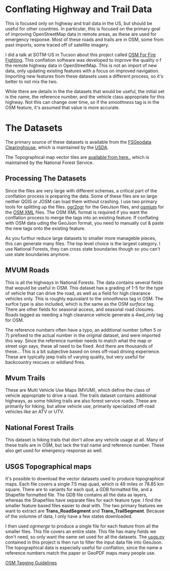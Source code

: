 # Conflating Highway and Trail Data

This is focused only on highway and trail data in the US, but should
be useful for other countries. In particular, this is focused on the
primary goal of improving OpenStreetMap data in remote areas, as these
are used for emergency response. Most of these roads and trails are in
OSM, some from past imports, some traced off of satellite imagery. 

I did a talk at SOTM-US in Tucson about this project called
[OSM For Fire
Fighting](https://www.youtube.com/watch?v=qgk9al1rluE). This
conflation software was developed to improve the quality o f the remote
highway data in OpenStreetMap. This is not an import of new data, only
updating existing features with a focus on improved
navigation. Importing new features from these datasets uses a
different process, so it's better to not mix the two.

While there are details in the the datasets that would be useful, the
initial set is the name, the reference number, and the vehicle class
appropriate for this highway. Not this can change over time, so if the
*smoothness* tag is in the OSM feature, it's assumed that value is
more accurate.

# The Datasets

The primary source of these datasets is available from the 
[FSGeodata Clearinghouse](https://data.fs.usda.gov/geodata/edw/datasets.php?dsetCategory=transportation),
which is maintained by the [USDA](https://www.usda.gov/).

The Topographical map vector tiles are
[available from
here.](https://prd-tnm.s3.amazonaws.com/index.html?prefix=StagedProducts/TopoMapVector/),
which is maintained by the National Forest Service.

## Processing The Datasets

Since the files are very large with different schemas, a critical
part of the conflation process is preparing the data. Some of these
files are so large neither QGIS or JOSM can load them without
crashing. I use two primary tools for splitting up the
files. [ogr2ogr](https://gdal.org/programs/ogr2ogr.html) for the
GeoJson files, and [osmium](https://osmcode.org/osmium-tool/) for the
[OSM XML](https://wiki.openstreetmap.org/wiki/OSM_XML) files. The OSM
XML format is required if you want the conflation process to merge the
tags into an existing feature. If conflating with OSM data uding the
GeoJson format, you need to manually cut & paste the new tags onto the
existing feature.

As you furthur reduce large datasets to smaller more manageble pieces,
this can generate many files. The top level choice is the largest
category. I use National Forests, they can cross state boundaries
though so you can't use state boundaries anymore.

## MVUM Roads

This is all the highways in National Forests. The data contains
several fields that wopuld be useful in OSM. This dataset has a
grading of 1-5 for the type of vehicle that can drive the road, as
well as a field for high clearance vehicles only. This is roughly
equivalant to the *smoothness* tag in OSM. The surfce type is also
included, which is the same as the OSM *surface* tag. There are other
fields for seasonal access, and seasonal road closures. Roads tagged
as needing a high clearance vehicle generate a *4wd_only* tag for OSM.

The reference numbers often have a typo, an additional number (often 5
or 7) prefixed to the actual number in the original dataset, and were
imported this way. Since the reference number needs to match what the
map or street sign says, these all need to be fixed. And there are
thousands of these...  This is a bit subjective based on
ones off-road driving experience. These are typically jeep trails of
varying quality, but very useful for backcountry rescues or wildland
fires.

## Mvum Trails

These are Multi Vehicle Use Maps (MVUM), which define the class of
vehicle appropriate to drive a road. The trails dataset contains
additional highways, as some hikiiing trails are also forest service
roads. These are primarily for hiking, but allow vehicle use,
primarily specialized off-road vehicles like an ATV or UTV.

## National Forest Trails

This dataset is hiking trails that don't allow any vehicle usage at
all. Many of these trails are in OSM, but lack the trail name and
reference number. These also get used for emergency response as well.

## USGS Topographical maps

It's possible to download the vector datasets used to produce
topographical maps. Each file covers a single 7.5 map quad, which is
49 miles or 78.85 km square. There are to variants for each qud, a GDB
formatted file, and a Shapefile formatted file. The GDB file contains
all the data as layers, whereas the Shapefiles have separate files for
each feature type. I find the smaller feature based files easier to
deal with. The two primary features we want to extract are 
**Trans_RoadSegment** and **Trans_TrailSegment**. Because of the
volumne of data, I only have a few states downloaded.

I then used *ogrmerge* to produce a single file for each feature from
all the smaller files. This file covers an entire state. This file has
many fields we don't need, so only want the same set used for all the
datasets. The
[usgs.py](https://github.com/hotosm/osm-merge/blob/main/utilities/usgs.py)
contained in this project is then run to filter the input data file
into GeoJson. The topographical data is especially useful for
conflation, since the name a reference numbers match the paper or
GeoPDF maps many people use.

[OSM Tagging Guidelines](https://wiki.openstreetmap.org/wiki/United_States_roads_tagging#Tagging_Forest_Roads)
